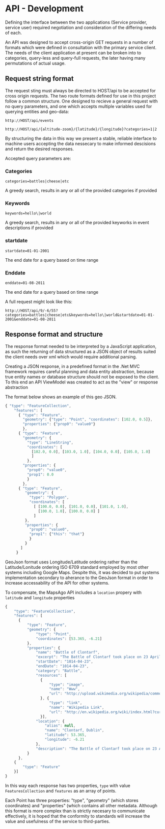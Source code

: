 API - Development
===================

Defining the interface between the two applications (Service provider, service user) required negotiation and consideration of the differing needs of each.

An API was designed to accept cross-origin GET requests in a number of formats which were defined in consultation with the primary service client. The needs of the client application at present can be broken into to categories, query-less and query-full requests, the later having many permutations of actual usage.

Request string format
------------------------

The request sting must always be directed to HOST/api to be accepted for cross origin requests. The two route formats defined for use in this project follow a common structure. One designed to recieve a general request with no query parameters, and one which accepts multiple variables used for querying entities and geo-data:

	http://HOST/api/events

	http://HOST/api/{altitude-zoom}/{latitude}/{longitude}?categories=1|2

By structuring the data in this way we present a stable, reliable interface to machine users accepting the data nessecary to make informed descisions and return the desired responses.

Accepted query parameters are:


### Categories

	categories=battles|cheese|etc 
A greedy search, results in any or all of the provided categories if provided

### Keywords 
	keywords=hello\|world 
A greedy search, results in any or all of the provided keyworks in event descriptions if provided
### startdate
	startdate=01-01-2001
The end date for a query based on time range
### Enddate 
	enddate=01-08-2011 
The end date for a query based on time range

A full request might look like this:

	http://HOST/api/9/-6/55?categories=battles|cheese|etc&keywords=hello\|world&startdate=01-01-2001&enddate=01-08-2011


Response format and structure 
---------------------------

The response format needed to be interpreted by a JavaScript application, as such the returning of data structured as a JSON object of results suited the client needs over xml which would require additional parsing.

Creating a JSON response, in a predefined format in the .Net MVC framework requires careful planning and data entity abstraction, because true entity names or database structure should not be exposed to the client. To this end an API ViewModel was created to act as the "view" or response abstraction

The format below shows an example of this geo JSON.

```JavaScript 
{ "type": "FeatureCollection",
    "features": [
      { "type": "Feature",
        "geometry": {"type": "Point", "coordinates": [102.0, 0.5]},
        "properties": {"prop0": "value0"}
        },
      { "type": "Feature",
        "geometry": {
          "type": "LineString",
          "coordinates": [
            [102.0, 0.0], [103.0, 1.0], [104.0, 0.0], [105.0, 1.0]
            ]
          },
        "properties": {
          "prop0": "value0",
          "prop1": 0.0
          }
        },
      { "type": "Feature",
         "geometry": {
           "type": "Polygon",
           "coordinates": [
             [ [100.0, 0.0], [101.0, 0.0], [101.0, 1.0],
               [100.0, 1.0], [100.0, 0.0] ]
             ]
         },
         "properties": {
           "prop0": "value0",
           "prop1": {"this": "that"}
           }
         }
       ]
     }
```

GeoJson format uses Longitude/Latitude ordering rather than the Latitude/Lonitude ordering ISO 6709 standard employed by most other systems including Google Maps. Despite this, it was decided to put systems implementation secondary to aherance to the GeoJson format in order to increase accessability of the API for other systems.

To compensate, the MapsAgo API includes a `location` propery with `latitude` and `longitude` properties 


```javascript
{
    "type": "FeatureCollection",
    "features": [
      {
          "type": "Feature",
          "geometry": {
              "type": "Point",
              "coordinates": [53.365, -6.21]
          },
          "properties": {
              "name": "Battle of Clontarf",
              "excerpt": "The Battle of Clontarf took place on 23 April 1014 between the forces of Brian Boru and the...",
              "startDate": "1014-04-23",
              "endDate": "1014-04-23",
              "category": "Battle",
              "resources": [
                {
                    "type": "image",
                    "name": "Www",
                    "url": "http://upload.wikimedia.org/wikipedia/commons/e/e9/Www.wesleyjohnston.com-users-ireland-maps-historical-map1014.gif"
                }, {
                    "type": "link",
                    "name": "Wikipedia Link",
                    "url": "http://en.wikipedia.org/wiki/index.html?curid=155550"
                }],
              "location": {
                  "alias": null,
                  "name": "Clontarf, Dublin",
                  "latitude": 53.365,
                  "longitude": -6.21
              },
              "description": "The Battle of Clontarf took place on 23 April 1014 between the forces of Brian Boru and the forces led by the King of Leinster, Máel Mórda mac Murchada: composed mainly of his own men, Viking mercenaries from Dublin and the Orkney Islands led by his cousin Sigtrygg."
          }
      },
    {
        "type": "Feature"
    }]
}
```

In this way each response has two properties, `type` with value `FeaturesCollection` and `features` as an array of points.

Each Point has three properties: "type", "geometry" (which stores coordinates) and "properties" (which contains all other metadata. Although this format is more complex than is strictly necesary to communicate effectively, it is hoped that the conformity to standards will increase the value and usefulness of the service to third-parties.